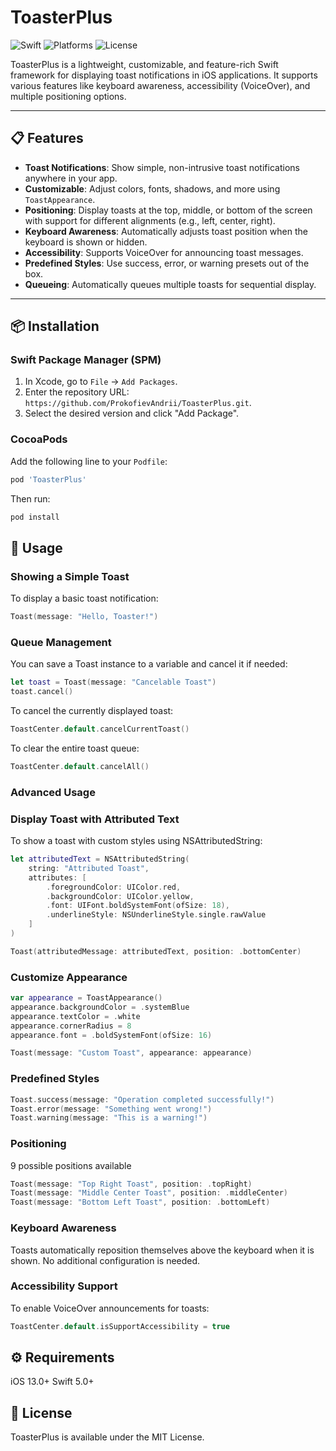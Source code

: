 # ToasterPlus

![Swift](https://img.shields.io/badge/Swift-5.0-orange.svg)
![Platforms](https://img.shields.io/badge/Platforms-iOS-blue.svg)
![License](https://img.shields.io/badge/License-MIT-green.svg)

ToasterPlus is a lightweight, customizable, and feature-rich Swift framework for displaying toast notifications in iOS applications. It supports various features like keyboard awareness, accessibility (VoiceOver), and multiple positioning options.

---

## 📋 Features

- **Toast Notifications**: Show simple, non-intrusive toast notifications anywhere in your app.
- **Customizable**: Adjust colors, fonts, shadows, and more using `ToastAppearance`.
- **Positioning**: Display toasts at the top, middle, or bottom of the screen with support for different alignments (e.g., left, center, right).
- **Keyboard Awareness**: Automatically adjusts toast position when the keyboard is shown or hidden.
- **Accessibility**: Supports VoiceOver for announcing toast messages.
- **Predefined Styles**: Use success, error, or warning presets out of the box.
- **Queueing**: Automatically queues multiple toasts for sequential display.

---

## 📦 Installation

### Swift Package Manager (SPM)

1. In Xcode, go to `File` → `Add Packages`.
2. Enter the repository URL: `https://github.com/ProkofievAndrii/ToasterPlus.git`.
3. Select the desired version and click "Add Package".

### CocoaPods

Add the following line to your `Podfile`:

```ruby 
pod 'ToasterPlus'
```

Then run:

```bash 
pod install
```

## 🔧 Usage

### Showing a Simple Toast

To display a basic toast notification:

```swift
Toast(message: "Hello, Toaster!")
```

### Queue Management

You can save a Toast instance to a variable and cancel it if needed:

```swift
let toast = Toast(message: "Cancelable Toast")
toast.cancel()
```

To cancel the currently displayed toast:

```swift
ToastCenter.default.cancelCurrentToast()
```

To clear the entire toast queue:

```swift
ToastCenter.default.cancelAll()
```

### Advanced Usage

### Display Toast with Attributed Text

To show a toast with custom styles using NSAttributedString:

```swift
let attributedText = NSAttributedString(
    string: "Attributed Toast",
    attributes: [
        .foregroundColor: UIColor.red,
        .backgroundColor: UIColor.yellow,
        .font: UIFont.boldSystemFont(ofSize: 18),
        .underlineStyle: NSUnderlineStyle.single.rawValue
    ]
)

Toast(attributedMessage: attributedText, position: .bottomCenter)
```

### Customize Appearance

```swift
var appearance = ToastAppearance()
appearance.backgroundColor = .systemBlue
appearance.textColor = .white
appearance.cornerRadius = 8
appearance.font = .boldSystemFont(ofSize: 16)

Toast(message: "Custom Toast", appearance: appearance)
```

### Predefined Styles

```swift
Toast.success(message: "Operation completed successfully!")
Toast.error(message: "Something went wrong!")
Toast.warning(message: "This is a warning!")
```

### Positioning

9 possible positions available

```swift
Toast(message: "Top Right Toast", position: .topRight)
Toast(message: "Middle Center Toast", position: .middleCenter)
Toast(message: "Bottom Left Toast", position: .bottomLeft)
```

### Keyboard Awareness

Toasts automatically reposition themselves above the keyboard when it is shown. No additional configuration is needed.

### Accessibility Support

To enable VoiceOver announcements for toasts:

```swift
ToastCenter.default.isSupportAccessibility = true
```

## ⚙️ Requirements

iOS 13.0+
Swift 5.0+

## 📜 License
ToasterPlus is available under the MIT License.
